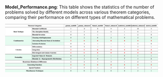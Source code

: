 **Model_Performance.png**: This table shows the statistics of the number of problems solved by different models across various theorem categories, comparing their performance on different types of mathematical problems.

![Model Performance](https://raw.githubusercontent.com/BeibeiX0/bz/main/Model_Performance.png)
